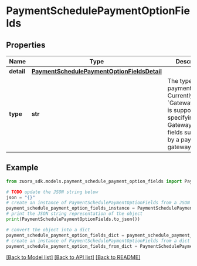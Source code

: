 # PaymentSchedulePaymentOptionFields


## Properties

Name | Type | Description | Notes
------------ | ------------- | ------------- | -------------
**detail** | [**PaymentSchedulePaymentOptionFieldsDetail**](PaymentSchedulePaymentOptionFieldsDetail.md) |  | [optional] 
**type** | **str** | The type of the payment option. Currently, only &#x60;GatewayOptions&#x60; is supported for specifying Gateway Options fields supported by a payment gateway.  | [optional] 

## Example

```python
from zuora_sdk.models.payment_schedule_payment_option_fields import PaymentSchedulePaymentOptionFields

# TODO update the JSON string below
json = "{}"
# create an instance of PaymentSchedulePaymentOptionFields from a JSON string
payment_schedule_payment_option_fields_instance = PaymentSchedulePaymentOptionFields.from_json(json)
# print the JSON string representation of the object
print(PaymentSchedulePaymentOptionFields.to_json())

# convert the object into a dict
payment_schedule_payment_option_fields_dict = payment_schedule_payment_option_fields_instance.to_dict()
# create an instance of PaymentSchedulePaymentOptionFields from a dict
payment_schedule_payment_option_fields_from_dict = PaymentSchedulePaymentOptionFields.from_dict(payment_schedule_payment_option_fields_dict)
```
[[Back to Model list]](../README.md#documentation-for-models) [[Back to API list]](../README.md#documentation-for-api-endpoints) [[Back to README]](../README.md)


